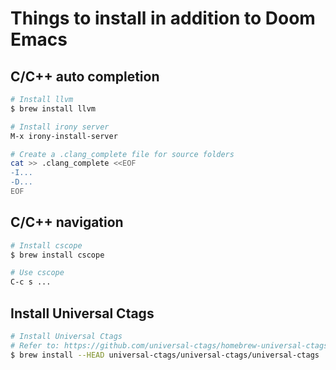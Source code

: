 # Things to install in addition to Doom Emacs

## C/C++ auto completion 

``` sh
# Install llvm
$ brew install llvm

# Install irony server
M-x irony-install-server

# Create a .clang_complete file for source folders
cat >> .clang_complete <<EOF
-I...
-D...
EOF
```

## C/C++ navigation

``` sh
# Install cscope
$ brew install cscope

# Use cscope
C-c s ...
```

## Install Universal Ctags

``` sh
# Install Universal Ctags
# Refer to: https://github.com/universal-ctags/homebrew-universal-ctags
$ brew install --HEAD universal-ctags/universal-ctags/universal-ctags
```
